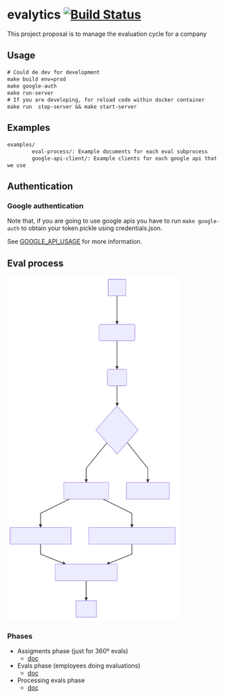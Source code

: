 # evalytics [![Build Status](https://travis-ci.org/eduardogr/evalytics.svg?branch=master)](https://travis-ci.org/eduardogr/evalytics)

This project proposal is to manage the evaluation cycle for a company

## Usage

```
# Could de dev for development
make build env=prod 
make google-auth
make run-server
# If you are developing, for reload code within docker container
make run  stop-server && make start-server 
```

## Examples

```
examples/
        eval-process/: Example documents for each eval subprocess
        google-api-client/: Example clients for each google api that we use
```


## Authentication

### Google authentication

Note that, if you are going to use google apis you have to run `make google-auth` to obtain
your token.pickle using credentials.json.

See [GOOGLE_API_USAGE](doc/GOOGLE_API_USAGE.md) for more information.


## Eval process

<img src="./doc/diagrams/flowchart.svg" width="400" height="800" >

### Phases

* Assigments phase (just for 360º evals)
  * [doc](doc/assignments-phase.md)
* Evals phase (employees doing evaluations) 
  * [doc](doc/evals-phase.md)
* Processing evals phase
  * [doc](doc/processing-evals-phase.md)

